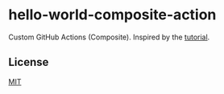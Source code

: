 # hello-world-composite-action

Custom GitHub Actions (Composite). Inspired by the [tutorial](https://docs.github.com/en/actions/creating-actions/creating-a-composite-action).

## License

[MIT](LICENSE)
